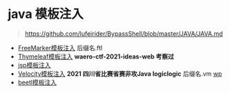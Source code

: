 # java 模板注入


>https://github.com/lufeirider/BypassShell/blob/master/JAVA/JAVA.md


+ [FreeMarker模板注入](FreeMarker)   后缀名.ftl
+ [Thymeleaf模板注入](Thymeleaf) **waero-ctf-2021-ideas-web 考察过**
+ [jsp模板注入](jsp)
+ [Velocity模板注入](Velocity)  **2021 四川省比赛省赛非攻Java logiclogic**  后缀名.vm  [wp](https://mp.weixin.qq.com/s?__biz=MzI3NDEzNzIxMg==&mid=2650481832&idx=2&sn=7b092fc6e26c7d5f131b8ef7a30dc85c&chksm=f3172dbbc460a4ad99f29b445dd92873304d7c34798f977695ba775a5096a6b707106190a09f&mpshare=1&scene=23&srcid=0924Bci6wWhHifB6Y7Cmc5hl&sharer_sharetime=1632452737857&sharer_shareid=33a823b10ae99f33a60db621d83241cb#rd)
+ [beetl模板注入](Beetl)

